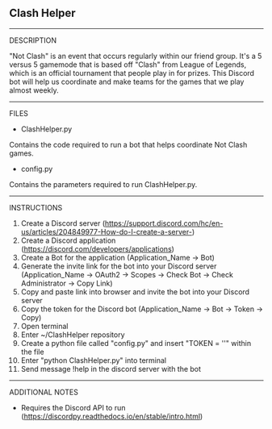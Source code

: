 ## Clash Helper
-------------------
DESCRIPTION

"Not Clash" is an event that occurs regularly within our friend group. It's a 5 versus 5 gamemode that is based off "Clash" from League of Legends, which is an official tournament that people play in for prizes. This Discord bot will help us coordinate and make teams for the games that we play almost weekly.

-------------------
FILES

- ClashHelper.py

Contains the code required to run a bot that helps coordinate Not Clash games.

- config.py

Contains the parameters required to run ClashHelper.py.

-------------------
INSTRUCTIONS

1. Create a Discord server (https://support.discord.com/hc/en-us/articles/204849977-How-do-I-create-a-server-)
2. Create a Discord application (https://discord.com/developers/applications)
3. Create a Bot for the application (Application_Name -> Bot)
4. Generate the invite link for the bot into your Discord server (Application_Name -> OAuth2 -> Scopes -> Check Bot -> Check Administrator -> Copy Link)
5. Copy and paste link into browser and invite the bot into your Discord server
6. Copy the token for the Discord bot (Application_Name -> Bot -> Token -> Copy)
7. Open terminal
8. Enter ~/ClashHelper repository
9. Create a python file called "config.py" and insert "TOKEN = '<Discord Bot Token>'" within the file
10. Enter "python ClashHelper.py" into terminal
11. Send message !help in the discord server with the bot

-------------------
ADDITIONAL NOTES

- Requires the Discord API to run (https://discordpy.readthedocs.io/en/stable/intro.html)